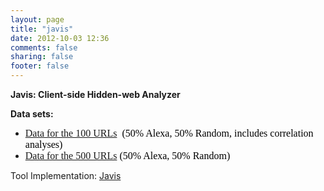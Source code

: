 ```yaml
---
layout: page
title: "javis"
date: 2012-10-03 12:36
comments: false
sharing: false
footer: false
---
```


<p>
	<strong>Javis: Client-side Hidden-web Analyzer</strong></p>
<p>
	<strong>Data sets:</strong></p>
<ul>
	<li>
		<a href="http://ece.ubc.ca/~janab/Docs/100URLs.tar.gz" style="font-family: Times; font-size: medium; line-height: normal;">Data for the 100 URLs</a><span style="color: rgb(0, 0, 0); font-family: Times; font-size: medium; line-height: normal;">&nbsp; (50% Alexa, 50% Random, includes correlation analyses)</span></li>
	<li>
		<a href="http://ece.ubc.ca/~janab/Docs/500URLs.zip" style="font-family: Times; font-size: medium; line-height: normal;">Data for the 500 URLs</a>&nbsp;<span style="color: rgb(0, 0, 0); font-family: Times; font-size: medium; line-height: normal;">(50% Alexa, 50% Random)</span></li>
</ul>
<p>
	Tool Implementation: <a href="https://github.com/saltlab/javis">Javis</a></p>
